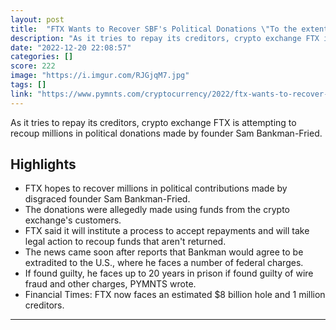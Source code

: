 ```yaml
---
layout: post
title:  "FTX Wants to Recover SBF's Political Donations \"To the extent such payments are not returned voluntarily, the FTX debtors intend to commence actions before the bankruptcy court to require the return of such payments\""
description: "As it tries to repay its creditors, crypto exchange FTX is attempting to recoup millions in political donations made by founder Sam Bankman-Fried."
date: "2022-12-20 22:08:57"
categories: []
score: 222
image: "https://i.imgur.com/RJGjqM7.jpg"
tags: []
link: "https://www.pymnts.com/cryptocurrency/2022/ftx-wants-to-recover-bankman-frieds-political-donations/"
---
```


As it tries to repay its creditors, crypto exchange FTX is attempting to recoup millions in political donations made by founder Sam Bankman-Fried.

## Highlights

- FTX hopes to recover millions in political contributions made by disgraced founder Sam Bankman-Fried.
- The donations were allegedly made using funds from the crypto exchange's customers.
- FTX said it will institute a process to accept repayments and will take legal action to recoup funds that aren't returned.
- The news came soon after reports that Bankman would agree to be extradited to the U.S., where he faces a number of federal charges.
- If found guilty, he faces up to 20 years in prison if found guilty of wire fraud and other charges, PYMNTS wrote.
- Financial Times: FTX now faces an estimated $8 billion hole and 1 million creditors.

---
